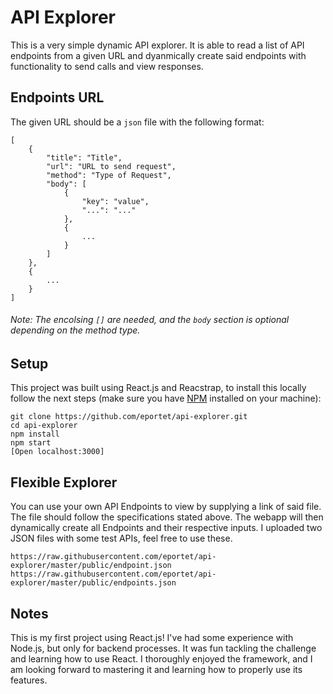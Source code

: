 # API Explorer
This is a very simple dynamic API explorer. It is able to read a list of API endpoints from a given URL and dyanmically create said endpoints with functionality to send calls and view responses. 

## Endpoints URL
The given URL should be a `json` file with the following format:
```
[
	{
		"title": "Title",
		"url": "URL to send request",
		"method": "Type of Request",
		"body": [
			{
				"key": "value",
				"...": "..."
			},
			{
				...
			}
		]
	},
	{
		...
	}
]
```
###### Note: The encolsing `[]` are needed, and the `body` section is optional depending on the method type.

## Setup
This project was built using React.js and Reacstrap, to install this locally follow the next steps (make sure you have [NPM](https://www.npmjs.com/get-npm) installed on your machine):
```
git clone https://github.com/eportet/api-explorer.git
cd api-explorer
npm install
npm start
[Open localhost:3000]
```

## Flexible Explorer
You can use your own API Endpoints to view by supplying a link of said file. The file should follow the specifications stated above. The webapp will then dynamically create all Endpoints and their respective inputs.
I uploaded two JSON files with some test APIs, feel free to use these.
```
https://raw.githubusercontent.com/eportet/api-explorer/master/public/endpoint.json
https://raw.githubusercontent.com/eportet/api-explorer/master/public/endpoints.json
```

## Notes
This is my first project using React.js! I've had some experience with Node.js, but only for backend processes. It was fun tackling the challenge and learning how to use React. I thoroughly enjoyed the framework, and I am looking forward to mastering it and learning how to properly use its features.
